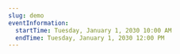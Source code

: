 ```yaml
---
slug: demo
eventInformation:
  startTime: Tuesday, January 1, 2030 10:00 AM
  endTime: Tuesday, January 1, 2030 12:00 PM
---
```

